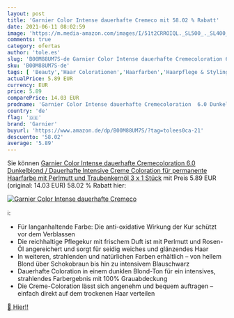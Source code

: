 ```yaml
---
layout: post
title: 'Garnier Color Intense dauerhafte Cremeco mit 58.02 % Rabatt'
date: 2021-06-11 08:02:59
image: 'https://m.media-amazon.com/images/I/51t2CRROIQL._SL500_._SL400_.jpg'
comments: true
category: ofertas
author: 'tole.es'
slug: 'B00M88UM7S-de Garnier Color Intense dauerhafte Cremecoloration 6.0...'
sku: 'B00M88UM7S-de'
tags: [ 'Beauty','Haar Colorationen','Haarfarben','Haarpflege & Styling','garnier', ]
actualPrice: 5.89 EUR
currency: EUR
price: 5.89
comparePrice: 14.03 EUR
prodname: 'Garnier Color Intense dauerhafte Cremecoloration  6.0 Dunkelblond / Dauerhafte Intensive Creme Coloration für permanente Haarfarbe  mit Perlmutt und Traubenkernöl  3 x 1 Stück'
country: 'de'
flag: '🇩🇪'
brand: 'Garnier'
buyurl: 'https://www.amazon.de/dp/B00M88UM7S/?tag=tolees0ca-21'
descuento: '58.02'
average: '5.89'
---
```


Sie können [Garnier Color Intense dauerhafte Cremecoloration  6.0 Dunkelblond / Dauerhafte Intensive Creme Coloration für permanente Haarfarbe  mit Perlmutt und Traubenkernöl  3 x 1 Stück](https://www.amazon.de/dp/B00M88UM7S/?tag=tolees0ca-21) mit Preis 5.89 EUR (original: 14.03 EUR) 58.02 % Rabatt hier:

[![Garnier Color Intense dauerhafte Cremeco](https://m.media-amazon.com/images/I/51t2CRROIQL._SL500_._SL400_.jpg)](https://www.amazon.de/dp/B00M88UM7S/?tag=tolees0ca-21)

ℹ️:

- Für langanhaltende Farbe: Die anti-oxidative Wirkung der Kur schützt vor dem Verblassen
- Die reichhaltige Pflegekur mit frischem Duft ist mit Perlmutt und Rosen-Öl angereichert und sorgt für seidig weiches und glänzendes Haar
- In weiteren, strahlenden und natürlichen Farben erhältlich – von hellem Blond über Schokobraun bis hin zu intensivem Blauschwarz
- Dauerhafte Coloration in einem dunklen Blond-Ton für ein intensives, strahlendes Farbergebnis mit 100% Grauabdeckung
- Die Creme-Coloration lässt sich angenehm und bequem auftragen – einfach direkt auf dem trockenen Haar verteilen

[🛒 Hier!!](https://www.amazon.de/dp/B00M88UM7S/?tag=tolees0ca-21)
